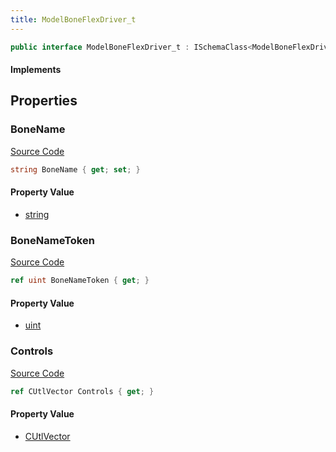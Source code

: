 ```yaml
---
title: ModelBoneFlexDriver_t
---
```


```csharp
public interface ModelBoneFlexDriver_t : ISchemaClass<ModelBoneFlexDriver_t>, ISchemaField, ISchemaClass, INativeHandle
```

#### Implements

## Properties

### BoneName

[Source Code](https://github.com/swiftly-solution/swiftlys2/blob/beta/managed/src/SwiftlyS2.Generated/Schemas/Interfaces/ModelBoneFlexDriver_t.cs#L16)

```csharp
string BoneName { get; set; }
```

#### Property Value

- [string](https://learn.microsoft.com/dotnet/api/system.string)

### BoneNameToken

[Source Code](https://github.com/swiftly-solution/swiftlys2/blob/beta/managed/src/SwiftlyS2.Generated/Schemas/Interfaces/ModelBoneFlexDriver_t.cs#L18)

```csharp
ref uint BoneNameToken { get; }
```

#### Property Value

- [uint](https://learn.microsoft.com/dotnet/api/system.uint32)

### Controls

[Source Code](https://github.com/swiftly-solution/swiftlys2/blob/beta/managed/src/SwiftlyS2.Generated/Schemas/Interfaces/ModelBoneFlexDriver_t.cs#L21)

```csharp
ref CUtlVector Controls { get; }
```

#### Property Value

- [CUtlVector](/docs/api/)

